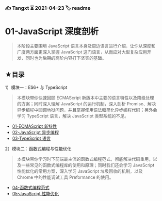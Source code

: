 ### ✍️ Tangxt ⏳ 2021-04-23 🏷️ readme

# 01-JavaScript 深度剖析

> 本阶段主要围境 JavaScript 语言本身及周边语言进行介绍，让你从深度和广度两方面更深入掌握 JavaScript 这门语言，从而应对大型复杂应用开发，同时也为后期的高阶内容打下坚实的基础。

## ★目录

1）模块一：ES6+ 与 TypeScript

> 本模块带你快速回顾 ECMAScript 新版本中主要的语言特性以及降级处理的方案；同时深入理解 JavaScript 的运行机制，深入剖析 Promise、解决异步编程中回调地狱问题，并且掌握使用语法糖简化异步编程代码；另外会学习 TypeScript 语言，解决 JavaScript 类型系统的不足。

- [01-ECMAScript 新特性](./01.md)
- [02-JavaScript 异步编程](./02.md)
- [03-TypeScript 语言](./03.md)

2）模块二：函数式编程与性能优化

> 本模块带你学习时下前端最主流的函数式编程范式，彻底解决代码重用，以及一些常见的函数式编程库的使用和原理；同时我们还会学习 JavaScript 性能优化的常用方案，深入学习 JavaScript 垃圾回收的机制，以及 Chrome 中的性能调试工具 Preformance 的使用。

- [04-函数式编程范式](./04.md)
- [05-JavaScript 性能优化](./05.md)